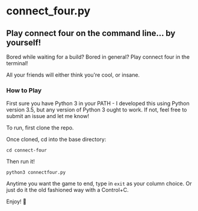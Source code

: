 # connect_four.py

## Play connect four on the command line... by yourself!

Bored while waiting for a build? Bored in general? Play connect four in the terminal!

All your friends will either think you're cool, or insane.

### How to Play

First sure you have Python 3 in your PATH - I developed this using Python version 3.5, but any version of Python 3 ought to work. If not, feel free to submit an issue and let me know!

To run, first clone the repo.

Once cloned, cd into the base directory:

`cd connect-four`

Then run it!

`python3 connectfour.py`

Anytime you want the game to end, type in `exit` as your column choice. Or just do it the old fashioned way with a Control+C.

Enjoy!
:camel:
